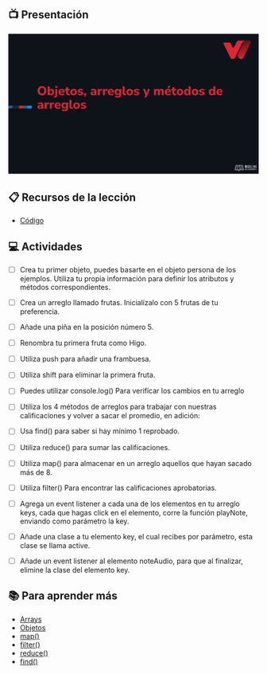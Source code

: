 ## :tv: Presentación

<div align="center">
  <a target="_blank" href="https://docs.google.com/presentation/d/15rzyZYfVJb9_Q-Akgt6apu739hGxvJBJGzSeRQgnjK0/edit?usp=sharing"><img src="assets/portada.png" alt="Da clic para ver la presentación"></a>
</div>

## :clipboard: Recursos de la lección

- [Código](https://github.com/wizelineacademy/web-development-bootcamp-project/tree/pre-curso/sesion_3.6/pre-curso/musical-instrument)


## :computer: Actividades
- [ ] Crea tu primer objeto, puedes basarte en el objeto persona de los ejemplos. Utiliza tu propia información para definir los atributos y métodos correspondientes.
- [ ] Crea un arreglo llamado frutas. Inicialízalo con 5 frutas de tu preferencia.
- [ ] Añade una piña en la posición número 5. 
- [ ] Renombra tu primera fruta como Higo.
- [ ] Utiliza push para añadir una frambuesa.
- [ ] Utiliza shift para eliminar la primera fruta.
- [ ] Puedes utilizar console.log() Para verificar los cambios en tu arreglo
- [ ] Utiliza los 4 métodos de arreglos para trabajar con nuestras calificaciones y volver a sacar el promedio, en adición: 
- [ ] Usa find() para saber si hay mínimo 1 reprobado.
- [ ] Utiliza reduce() para sumar las calificaciones.
- [ ] Utiliza map() para almacenar en un arreglo aquellos que hayan sacado más de 8.
- [ ] Utiliza filter() Para encontrar las calificaciones aprobatorias.
- [ ] Agrega un event listener a cada una de los elementos en tu arreglo keys, cada que hagas click en el elemento, corre la función playNote, enviando como parámetro la key.
- [ ] Añade una clase a tu elemento key, el cual recibes por parámetro, esta clase se llama active.
- [ ] Añade un event listener al elemento noteAudio, para que al finalizar, elimine la clase del elemento key.


## :books: Para aprender más

- [Arrays](https://developer.mozilla.org/en-US/docs/Learn/JavaScript/First_steps/Arrays)
- [Objetos](https://developer.mozilla.org/en-US/docs/Web/JavaScript/Reference/Global_Objects/Object)
- [map()](https://developer.mozilla.org/en-US/docs/Web/JavaScript/Reference/Global_Objects/Array/map)
- [filter()](https://developer.mozilla.org/en-US/docs/Web/JavaScript/Reference/Global_Objects/Array/filter)
- [reduce()](https://developer.mozilla.org/en-US/docs/Web/JavaScript/Reference/Global_Objects/Array/reduce)
- [find()](https://developer.mozilla.org/en-US/docs/Web/JavaScript/Reference/Global_Objects/Array/find)






